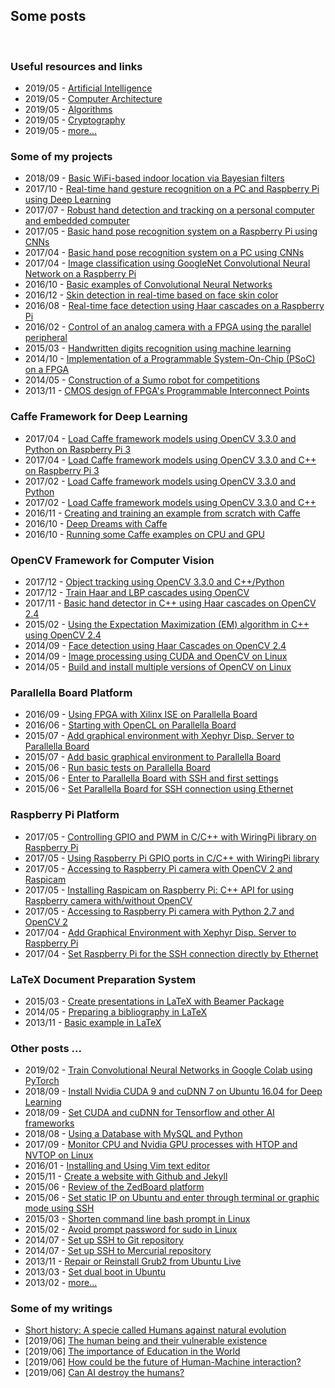 <h2>Some posts</h2>
<br/>

<!-- ----------------------------------------------------------------------------------------------- -->
<!-- ----------------------------------------------------------------------------------------------- -->
<h3>Useful resources and links</h3>
<ul>
<li>2019/05 - <a href="/posts/information/artificial-intelligence/page.html">Artificial Intelligence</a></li>
<li>2019/05 - <a href="/posts/information/computer-architecture/page.html">Computer Architecture</a></li>
<li>2019/05 - <a href="/posts/information/algorithms/page.html">Algorithms</a></li>
<li>2019/05 - <a href="/posts/information/cryptography/page.html">Cryptography</a></li>
<li>2019/05 - <a href="/posts/information/more.../page.html">more...</a></li>
</ul>
<!-- ----------------------------------------------------------------------------------------------- -->
<!-- ----------------------------------------------------------------------------------------------- -->
<!-- <h3>Some of my articles</h3>
<ul>
<li>2018/02 - <a href="link"> First Article</a></li>
</ul> -->
<!-- ----------------------------------------------------------------------------------------------- -->
<!-- ----------------------------------------------------------------------------------------------- -->
<h3>Some of my projects</h3>
<ul>
<li>2018/09 - <a href="/posts/projects/basic-wifi-based-indoor-location-via-bayesian-filters/page.html">Basic WiFi-based indoor location via Bayesian filters</a></li>
<li>2017/10 - <a href="/posts/projects/real-time-hand-gesture-recognition-on-a-pc-and-raspberry-pi-using-deep-learning/page.html">Real-time hand gesture recognition on a PC and Raspberry Pi using Deep Learning</a></li>
<li>2017/07 - <a href="/posts/projects/robust-hand-detection-and-tracking-on-a-personal-computer-and-embedded-computer/page.html">Robust hand detection and tracking on a personal computer and embedded computer</a></li>
<li>2017/05 - <a href="/posts/projects/basic-hand-pose-recognition-system-on-a-raspberry-pi-using-cnns/page.html">Basic hand pose recognition system on a Raspberry Pi using CNNs</a></li>
<li>2017/04 - <a href="/posts/projects/basic-hand-pose-recognition-system-on-a-pc-using-cnns/page.html">Basic hand pose recognition system on a PC using CNNs</a></li>
<li>2017/04 - <a href="/posts/projects/image-classification-using-googlenet-convolutional-neural-network-on-a-raspberry-pi/page.html">Image classification using GoogleNet Convolutional Neural Network on a Raspberry Pi</a></li>
<li>2016/10 - <a href="/posts/projects/basic-examples-of-convolutional-neural-networks/page.html">Basic examples of Convolutional Neural Networks</a></li>
<li>2016/12 - <a href="/posts/projects/skin-detection-in-real-time-based-on-face-skin-color/page.html">Skin detection in real-time based on face skin color</a></li>
<li>2016/08 - <a href="/posts/projects/real-time-face-detection-using-haar-cascades-on-a-raspberry-pi/page.html">Real-time face detection using Haar cascades on a Raspberry Pi</a></li>
<li>2016/02 - <a href="/posts/projects/control-of-an-analog-camera-with-a-fpga-using-the-parallel-peripheral/page.html">Control of an analog camera with a FPGA using the parallel peripheral</a></li>
<li>2015/03 - <a href="/posts/projects/handwritten-digits-recognition-using-machine-learning/page.html">Handwritten digits recognition using machine learning</a></li>
<li>2014/10 - <a href="/posts/projects/implementation-of-a-programmable-system-on-chip-on-a-fpga/page.html">Implementation of a Programmable System-On-Chip (PSoC) on a FPGA</a></li>
<li>2014/05 - <a href="/posts/projects/construction-of-a-robot-sumo-for-competitions/page.html">Construction of a Sumo robot for competitions</a></li>
<li>2013/11 - <a href="/posts/projects/cmos-design-of-fpgas-programmable-interconnect-points/page.html">CMOS design of FPGA's Programmable Interconnect Points</a></li>
</ul>
<!-- ----------------------------------------------------------------------------------------------- -->
<!-- ----------------------------------------------------------------------------------------------- -->
<h3>Caffe Framework for Deep Learning</h3>
<ul>
<li>2017/04 - <a href="/posts/caffe/load_caffe_framework_models_using_opencv_3-3-0_and_python_on_raspberry_pi_3/page.html">Load Caffe framework models using OpenCV 3.3.0 and Python on Raspberry Pi 3</a></li>
<li>2017/04 - <a href="/posts/caffe/load_caffe_framework_models_using_opencv_3-3-0_and_c++_on_raspberry_pi_3/page.html">Load Caffe framework models using OpenCV 3.3.0 and C++ on Raspberry Pi 3</a></li>
<li>2017/02 - <a href="/posts/caffe/load_caffe_framework_models_using_opencv_3-3-0_and_python/page.html">Load Caffe framework models using OpenCV 3.3.0 and Python</a></li>
<li>2017/02 - <a href="/posts/caffe/load_caffe_framework_models_using_opencv_3-3-0_and_cpp/page.html">Load Caffe framework models using OpenCV 3.3.0 and C++</a></li>
<li>2016/11 - <a href="/posts/caffe/creating_and_training_an_example_from_scratch_with_caffe/page.html"> Creating and training an example from scratch with Caffe</a></li>
<li>2016/10 - <a href="/posts/caffe/deep-dreams_with_Caffe/page.html"> Deep Dreams with Caffe</a></li>
<li>2016/10 - <a href="/posts/caffe/running_some_caffe_examples_on_CPU_and_GPU/page.html"> Running some Caffe examples on CPU and GPU</a></li>
</ul>
<!-- ----------------------------------------------------------------------------------------------- -->
<!-- ----------------------------------------------------------------------------------------------- -->
<h3>OpenCV Framework for Computer Vision</h3>
<ul>
<li>2017/12 - <a href="/posts/opencv/object_tracking_using_opencv_3-3-0_and_cpp_pyhon/page.html">Object tracking using OpenCV 3.3.0 and C++/Python</a></li>
<li>2017/12 - <a href="/posts/opencv/train_haar_and_lbp_cascades_using_opencv/page.html">Train Haar and LBP cascades using OpenCV</a></li>
<li>2017/11 - <a href="/posts/opencv/basic_hand_detector_in_cpp_using_haar_cascades_on_opencv_2-4/page.html">Basic hand detector in C++ using Haar cascades on OpenCV 2.4</a></li>
<li>2015/02 - <a href="/posts/opencv/expectation-maximization_em_algorithm_in_cpp_using_opencv_2-4/page.html">Using the Expectation Maximization (EM) algorithm in C++ using OpenCV 2.4</a></li>
<li>2014/09 - <a href="/posts/opencv/face_detection_using_haar_cascades_on_opencv_2-4/page.html">Face detection using Haar Cascades on OpenCV 2.4</a></li>
<li>2014/09 - <a href="/posts/opencv/image_processing_using_cuda_and_opencv_linux/page.html"> Image processing using CUDA and OpenCV on Linux</a></li>
<li>2014/05 - <a href="/posts/opencv/build_and_install_multiple_versions_of_opencv_on_linux/page.html">Build and install multiple versions of OpenCV on Linux</a></li>
</ul>
<!-- ----------------------------------------------------------------------------------------------- -->
<!-- ----------------------------------------------------------------------------------------------- -->
<h3>Parallella Board Platform</h3>
<ul>
<li>2016/09 - <a href="/posts/parallella/using_fpga_with_xilinx_ise_on_parallella_board/page.html"> Using FPGA with Xilinx ISE on Parallella Board</a></li>
<li>2016/06 - <a href="/posts/parallella/starting_with_opencl_on_parallella_board/page.html"> Starting with OpenCL on Parallella Board</a></li>
<li>2015/07 - <a href="/posts/parallella/add_graphical_environment_with_xephyr_to_parallella_board/page.html"> Add graphical environment with Xephyr Disp. Server to Parallella Board</a></li>
<li>2015/07 - <a href="/posts/parallella/add_basic_graphical_environment_to_parallella_board/page.html"> Add basic graphical environment to Parallella Board</a></li>
<li>2015/06 - <a href="/posts/parallella/run_basic_tests_on_parallella_board/page.html"> Run basic tests on Parallella Board</a></li>
<li>2015/06 - <a href="/posts/parallella/enter_to_parallella_board_with_ssh_and_first_settings/page.html"> Enter to Parallella Board with SSH and first settings</a></li>
<li>2015/06 - <a href="/posts/parallella/set_parallella_board_for_ssh_connection_using_ethernet/page.html"> Set Parallella Board for SSH connection using Ethernet</a></li>
</ul>
<!-- ----------------------------------------------------------------------------------------------- -->
<!-- ----------------------------------------------------------------------------------------------- -->
<h3>Raspberry Pi Platform</h3>
<ul>
<li>2017/05 - <a href="/posts/raspberry/controlling_gpio_and_pwm_in_c_cpp_with_wiringpi_library_on_raspberry_pi/page.html">Controlling GPIO and PWM in C/C++ with WiringPi library on Raspberry Pi</a></li>
<li>2017/05 - <a href="/posts/raspberry/using_raspberry_pi_gpio_ports_in_c_cpp_with_wiringpi_library/page.html">Using Raspberry Pi GPIO ports in C/C++ with WiringPi library</a></li>
<li>2017/05 - <a href="/posts/raspberry/accessing_to_raspberry_pi_camera_with_opencv2_and_raspicam/page.html">Accessing to Raspberry Pi camera with OpenCV 2 and Raspicam</a></li>
<li>2017/05 - <a href="/posts/raspberry/installing_raspicam_on_raspberry_pi/page.html">Installing Raspicam on Raspberry Pi: C++ API for using Raspberry camera with/without OpenCV</a></li>
<li>2017/05 - <a href="/posts/raspberry/accessing_to_raspberry_pi_camera_with_python2-7_and_opencv2/page.html">Accessing to Raspberry Pi camera with Python 2.7 and OpenCV 2</a></li>
<li>2017/04 - <a href="/posts/raspberry/add_graphical_environment_xephyr_to_raspberry_pi/page.html">Add Graphical Environment with Xephyr Disp. Server to Raspberry Pi</a></li>
<li>2017/04 - <a href="/posts/raspberry/set_raspberry_pi_for_the_SSH_connection_directly_by_ethernet/page.html">Set Raspberry Pi for the SSH connection directly by Ethernet</a></li>
</ul>
<!-- ----------------------------------------------------------------------------------------------- -->
<!-- ----------------------------------------------------------------------------------------------- -->
<h3>LaTeX Document Preparation System</h3>
<ul>
<li>2015/03 - <a href="/posts/latex/create_presentations_in_latex_with_beamer_package/page.html">Create presentations in LaTeX with Beamer Package</a></li>
<li>2014/05 - <a href="/posts/latex/preparing_a_bibliography_in_latex/page.html">Preparing a bibliography in LaTeX</a></li>
<li>2013/11 - <a href="/posts/latex/basic_example_in_latex/page.html">Basic example in LaTeX</a></li>
</ul>
<!-- ----------------------------------------------------------------------------------------------- -->
<!-- ----------------------------------------------------------------------------------------------- -->
<h3>Other posts ...</h3>
<ul>
<li>2019/02 - <a href="/posts/miscellaneous/train_convolutional_neural_networks_in_google_colab_using_pytorch/page.html">Train Convolutional Neural Networks in Google Colab using PyTorch</a></li>
<li>2018/09 - <a href="/posts/miscellaneous/install_cuda_9_and_cudnn_7_on_ubuntu_16_for_deep_learning/page.html">Install Nvidia CUDA 9 and cuDNN 7 on Ubuntu 16.04 for Deep Learning</a></li>
<li>2018/09 - <a href="/posts/miscellaneous/set_cuda_cudnn_for_tensorflow_and_other_ai_frameworks/page.html">Set CUDA and cuDNN for Tensorflow and other AI frameworks</a></li>
<li>2018/08 - <a href="/posts/miscellaneous/using_a_database_with_mysql_and_python/page.html">Using a Database with MySQL and Python</a></li>
<li>2017/09 - <a href="/posts/miscellaneous/monitor_cpu_and_nvidia_gpu_processes_with_htop_and_nvtop_on_linux/page.html"> Monitor CPU and Nvidia GPU processes with HTOP and NVTOP on Linux</a></li>
<li>2016/01 - <a href="/posts/miscellaneous/installing_and_using_vim_text_editor/page.html">Installing and Using Vim text editor</a></li>
<li>2015/11 - <a href="/posts/miscellaneous/create_a_website_with_github_and_jekyll/page.html">Create a website with Github and Jekyll</a></li>
<li>2015/06 - <a href="/posts/miscellaneous/review_of_the_zedboard_platform/page.html">Review of the ZedBoard platform</a></li>
<li>2015/06 - <a href="/posts/miscellaneous/set_static_ip_on_ubuntu_and_enter_through_terminal_or_graphic_mode_with_ssh/page.html">Set static IP on Ubuntu and enter through terminal or graphic mode using SSH</a></li>
<li>2015/03 - <a href="/posts/miscellaneous/shorten_command_line_bash_prompt_in_linux/page.html">Shorten command line bash prompt in Linux</a></li>
<li>2015/02 - <a href="/posts/miscellaneous/avoid_prompt_password_for_sudo_in_linux/page.html">Avoid prompt password for sudo in Linux</a></li>
<li>2014/07 - <a href="/posts/miscellaneous/set_up_ssh_to_git_repository/page.html"> Set up SSH to Git repository</a></li>
<li>2014/07 - <a href="/posts/miscellaneous/set_up_ssh_to_mercurial_repository/page.html"> Set up SSH to Mercurial repository</a></li>
<li>2013/11 - <a href="/posts/miscellaneous/repair_or_reinstall_grub2_from_ubuntu_live/page.html">Repair or Reinstall Grub2 from Ubuntu Live</a></li>
<li>2013/03 - <a href="/posts/miscellaneous/set_dual_boot_in_ubuntu/page.html">Set dual boot in Ubuntu</a></li>
<li>2013/02 - <a href="/posts/miscellaneous/more.../page.html">more...</a></li>
</ul>
<!-- ----------------------------------------------------------------------------------------------- -->
<!-- ----------------------------------------------------------------------------------------------- -->
<h3>Some of my writings</h3>
<ul>
<li><a href="/posts/writtings/short-history-a-specie-called-humans-against-natural-evolution/page.html">Short history: A specie called Humans against natural evolution</a></li>
<li>[2019/06] <a href="/posts/writtings/human-being-and-their-vulnerable-existence/page.html">The human being and their vulnerable existence</a></li>
<li>[2019/06] <a href="/posts/writtings/the-importance-of-education-in-the-world/page.html">The importance of Education in the World</a></li>
<li>[2019/06] <a href="/posts/writtings/future-of-human-machine-interaction/page.html">How could be the future of Human-Machine interaction?</a></li>
<li>[2019/06] <a href="/posts/writtings/can-ai-destroy-the-humans/page.html">Can AI destroy the humans?</a></li>
</ul>
<!-- ----------------------------------------------------------------------------------------------- -->
<!-- ----------------------------------------------------------------------------------------------- -->
